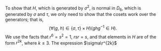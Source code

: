 
To show that $H$, which is generated by $\sigma^2$, is normal in $D_6$, which is generated by $\sigma$ and $\tau$, we only need to show that the cosets work over the generators; that is,
$$(\forall (g,\;h)\in\{\sigma,\tau\}\times H)(ghg^{-1}\in H)\text{.}$$
We use the facts that $r^6=s^2=1$, $rsr=s$, and that elements in $H$ are of the form $r^{2k}$, where $k\leq 3$. The expression $\sigma\r^{2k}$